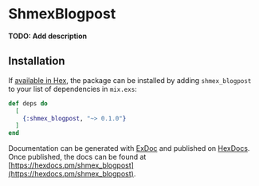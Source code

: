 # ShmexBlogpost

**TODO: Add description**

## Installation

If [available in Hex](https://hex.pm/docs/publish), the package can be installed
by adding `shmex_blogpost` to your list of dependencies in `mix.exs`:

```elixir
def deps do
  [
    {:shmex_blogpost, "~> 0.1.0"}
  ]
end
```

Documentation can be generated with [ExDoc](https://github.com/elixir-lang/ex_doc)
and published on [HexDocs](https://hexdocs.pm). Once published, the docs can
be found at [https://hexdocs.pm/shmex_blogpost](https://hexdocs.pm/shmex_blogpost).

